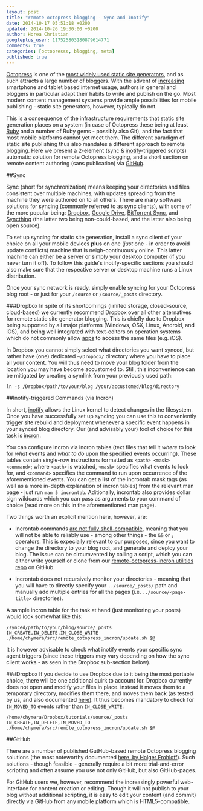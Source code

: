 ```yaml
---
layout: post
title: "remote octopress blogging - Sync and Inotify"
date: 2014-10-17 05:51:18 +0200
updated: 2014-10-26 19:30:00 +0200
author: Horea Christian
googleplus_user: 117525803180879614771
comments: true
categories: [octopresss, blogging, meta]
published: true
---
```


[Octopress](http://octopress.org/) is one of the [most widely used static site generators](https://www.staticgen.com/), and as such attracts a large number of bloggers.
With the advent of [increasing](http://upload.wikimedia.org/wikipedia/commons/8/86/Usage_share_of_web_browsers_%28Source_StatCounter%29.svg) smartphone and tablet based internet usage, authors in general and bloggers in particular adapt their habits to write and publish on the go.
Most modern content management systems provide ample possibilities for mobile publishing - static site generators, however, typically do not.

This is a consequence of the infrastructure requirements that static site generation places on a system (in case of Octopress these being at least [Ruby](http://en.wikipedia.org/wiki/Ruby_(programming_language)) and a number of Ruby gems - possibly also Git), and the fact that most mobile platforms cannot yet meet them.
The different paradigm of static site publishing thus also mandates a different approach to remote blogging.
Here we present a 2-element (sync & [inotify](http://en.wikipedia.org/wiki/Inotify)-triggered scripts) automatic solution for remote Octopress blogging, and a short section on remote content authoring (sans publication) via [GitHub](http://en.wikipedia.org/wiki/GitHub).

<!-- more -->

##Sync

Sync (short for synchronization) means keeping your directories and files consistent over multiple machines, with updates spreading from the machine they were authored on to all others.
There are many software solutions for syncing (commonly referred to as sync clients), with some of the more popular being: [Dropbox](http://en.wikipedia.org/wiki/Dropbox_(service)), [Google Drive](http://en.wikipedia.org/wiki/Google_Drive), [BitTorrent Sync](http://en.wikipedia.org/wiki/BitTorrent_Sync), and [Syncthing](http://en.wikipedia.org/wiki/Syncthing) (the latter two being non-could-based, and the latter also being open source).

To set up syncing for static site generation, install a sync client of your choice on all your mobile devices **plus** on one (*just* one - in order to avoid update conflicts) machine that is neigh-continuously online. 
This latter machine can either be a server or simply your desktop computer (if you never turn it off).
To follow this guide's inotify-specific sections you should also make sure that the respective server or desktop machine runs a Linux distribution.

Once your sync network is ready, simply enable syncing for your Octopress blog root - or just for your `/source`  or `/source/_posts` directory.

###Dropbox
In spite of its shortcomings (limited storage, closed-source, cloud-based) we currently recommend Dropbox over all other alternatives for remote static site generator blogging.
This is chiefly due to Dropbox being supported by all major platforms (Windows, OSX, Linux, Android, and iOS), and being well integrated with text-editors on operation systems which do not commonly allow [apps](http://en.wikipedia.org/wiki/Mobile_app) to access the same files (e.g. iOS).

In Dropbox you cannot simply select what directories you want synced, but rather have (one) dedicated `~/Dropbox/` directory where you have to place all your content.
You will thus need to move your blog folder from the location you may have become accustomed to.
Still, this inconvenience can be mitigated by creating a symlink from your previously used path:

```
ln -s /Dropbox/path/to/your/blog /your/accustomed/blog/directory
```

##Inotify-triggered Commands (via Incron)

In short, [inotify](http://en.wikipedia.org/wiki/Inotify) allows the Linux kernel to detect changes in the filesystem.
Once you have successfully set up syncing you can use this to conveniently trigger site rebuild and deployment whenever a specific event happens in your synced blog directory.
Our (and advisably your) tool of choice for this task is [incron](http://inotify.aiken.cz/?section=incron&page=about&lang=en).

You can configure incron via incron tables (text files that tell it *where* to look for *what* events and *what to do* upon the specified events occurring).
These tables contain single-row instructions formatted as `<path> <mask> <command>`; where `<path>` is watched, `<mask>` specifies what events to look for, and `<command>` specifies the command to run upon occurrence of the aforementioned events.
You can get a list of the incrontab mask tags (as well as a more in-depth explanation of incron tables) from the relevant man page - just run `man 5 incrontab`.
Aditionally, incrontab also provides dollar sign wildcards which you can pass as arguments to your command of choice (read more on this in the aforementioned man page). 

Two things worth an explicit mention here, however, are:

* Incrontab commands [are not fully shell-compatible](http://stackoverflow.com/questions/18238962/incrond-running-but-not-executing-command-under-centos-6-4), meaning that you will not be able to reliably use - among other things - the `&&` or `;` operators. 
This is expecially relevant to our purposes, since you want to change the directory to your blog root, and generate and deploy your blog. 
The issue can be circumvented by calling a script, which you can either write yourself or clone from our [remote-octopress-incron utilities repo](https://github.com/TheChymera/remote_octopress_incron) on GitHub.

* Incrontab does not recursively monitor your directories - meaning that you will have to directly specify your `../source/_posts/` path and manually add multiple entries for all the pages (i.e. `../source/<page-title>` directories). 

A sample incron table for the task at hand (just monitoring your posts) would look somewhat like this:

```
/synced/path/to/your/blog/source/_posts IN_CREATE,IN_DELETE,IN_CLOSE_WRITE ./home/chymera/src/remote_cotopress_incron/update.sh $@
```

It is however advisable to check what inotify events your specific sync agent triggers (since these triggers may vary depending on how the sync client works - as seen in the Dropbox sub-section below).

###Dropbox
If you decide to use Dropbox due to it being the most portable choice, there will be one additional quirk to account for.
Dropbox currently does not open and modify your files in place. instead it moves them to a temporary directory, modifies them there, and moves them back (as tested by us, and also documented [here](http://stackoverflow.com/questions/3795022/dropbox-and-pyinotify)).
It thus becomes mandatory to check for `IN_MOVED_TO` events rather than `IN_CLOSE_WRITE`:

```
/home/chymera/Dropbox/tutorials/source/_posts IN_CREATE,IN_DELETE,IN_MOVED_TO ./home/chymera/src/remote_cotopress_incron/update.sh $@
```

##GitHub

There are a number of published GutHub-based remote Octopress blogging solutions (the most noteworthy documented [here, by Holger Frohloff](http://5minutenpause.com/blog/2013/07/05/remote-posting-with-octopress/)).
Such solutions - though feasible - generally require a bit more trial-and-error scripting and often assume you use not only GitHub, but also GitHub-pages.

For GitHub users we, however, recommend the increasingly powerful web-interface for content creation or editing.
Though it will not publish to your blog without additional scripting, it is easy to edit your content (and commit) directly via GitHub from any mobile platform which is HTML5-compatible.

